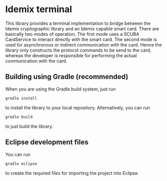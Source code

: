 # Idemix terminal

This library provides a terminal implementation to bridge between the Idemix 
cryptographic library and an Idemix capable smart card. There are basically
two modes of operation. The first mode uses a SCUBA CardService to interact
directly with the smart card. The second mode is used for asynchronous or
indirect communication with the card. Hence the library only constructs the
protocol commands to be send to the card, whereas the developer is responsible
for performing the actual communication with the card.

## Building using Gradle (recommended)

When you are using the Gradle build system, just run

    gradle install

to install the library to your local repository. Alternatively, you can run

    gradle build

to just build the library.

## Eclipse development files

You can run

    gradle eclipse

to create the required files for importing the project into Eclipse.
